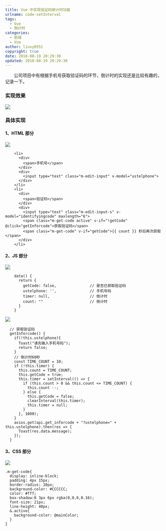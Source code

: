 ```yaml
---
title: Vue 中实现验证码倒计时功能
urlname: code-setInterval
tags:
  - Vue
  - 倒计时
categories:
  - 前端
  - Vue
author: liuxy0551
copyright: true
date: 2018-08-19 20:29:30
updated: 2018-08-19 20:29:30
---
```



　　公司项目中有根据手机号获取验证码的环节，倒计时的实现还是比较有趣的，记录一下。
<!--more-->


### 实现效果

![](https://liuxianyu.cn/image-hosting/posts/code-setInterval/1.gif)


### 具体实现

#### 1、HTML 部分

![](https://liuxianyu.cn/image-hosting/posts/code-setInterval/2.png)
```
    <li>
      <div>
        <span>手机号</span>
      </div>
      <div>
        <input type="text" class="m-edit-input" v-model="ustelphone">
      </div>
    </li>
    <li>
      <div>
        <span>验证码</span>
      </div>
      <div>
        <input type="text" class="m-edit-input-s" v-model="identifyingcode" maxlength="6">
        <span class="m-get-code active" v-if="!getCode" @click="getInforcode">获取验证码</span>
        <span class="m-get-code" v-if="getCode">{{ count }} 秒后再次获取</span>
      </div>
    </li>
```

#### 2、JS 部分

![](https://liuxianyu.cn/image-hosting/posts/code-setInterval/3.png)

```
    data() {
      return {
        getCode: false,               // 是否已获取验证码
        ustelphone: '',               // 手机号码
        timer: null,                  // 倒计时
        count: ""                     // 倒计时
      }
    }
```

![](https://liuxianyu.cn/image-hosting/posts/code-setInterval/4.png)
```
  // 获取验证码
  getInforcode() {
    if(!this.ustelphone){
      Toast("请先输入手机号码");
      return false;
    }
    // 倒计时60秒
    const TIME_COUNT = 10;
    if (!this.timer) {
      this.count = TIME_COUNT;
      this.getCode = true;
      this.timer = setInterval(() => {
        if (this.count > 0 && this.count <= TIME_COUNT) {
          this.count --;
        } else {
          this.getCode = false;
          clearInterval(this.timer);
          this.timer = null;
        }
      }, 1000);
    }
    axios.get(api.get_inforcode + "?ustelphone=" + this.ustelphone).then(res => {
      Toast(res.data.message);
    });
  }
```
      
#### 3、CSS 部分

![](https://liuxianyu.cn/image-hosting/posts/code-setInterval/5.png)
```
.m-get-code{
  display: inline-block;
  padding: 4px 15px;
  border-radius: 10px;
  background-color: #CCCCCC;
  color: #fff;
  box-shadow:0 3px 6px rgba(0,0,0,0.16);
  font-size: 21px;
  line-height: 40px;
  &.active{
    background-color: @mainColor;
  }
}
```
